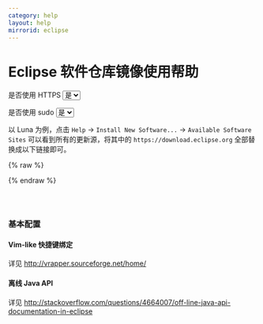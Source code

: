 ```yaml
---
category: help
layout: help
mirrorid: eclipse
---
```


# Eclipse 软件仓库镜像使用帮助

<form class="form-inline">
<div class="form-group">
	<label>是否使用 HTTPS</label>
	<select id="http-select" class="form-control content-select" data-target="#content-0">
	  <option data-http_protocol="https://" selected>是</option>
	  <option data-http_protocol="http://">否</option>
	</select>
</div>
</form>


<form class="form-inline">
<div class="form-group">
	<label>是否使用 sudo</label>
	<select id="sudo-select" class="form-control content-select" data-target="#content-0">
	  <option data-sudo="sudo " selected>是</option>
	  <option data-sudo="">否</option>
	</select>
</div>
</form>



以 Luna 为例，点击 `Help` → `Install New Software...` →
`Available Software Sites` 可以看到所有的更新源，将其中的
`https://download.eclipse.org` 全部替换成以下链接即可。



{% raw %}
<script id="template-0" type="x-tmpl-markup">
{{http_protocol}}{{mirror}}
</script>
{% endraw %}

<p></p>

<pre>
<code id="content-0" class="language-plaintext" data-template="#template-0" data-select="#http-select,#sudo-select">
</code>
</pre>



### 基本配置

#### Vim-like 快捷键绑定

详见 http://vrapper.sourceforge.net/home/

#### 离线 Java API

详见
http://stackoverflow.com/questions/4664007/off-line-java-api-documentation-in-eclipse

